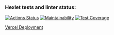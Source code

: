### Hexlet tests and linter status:

[![Actions Status](https://github.com/arf1e/frontend-project-lvl3/workflows/hexlet-check/badge.svg)](https://github.com/arf1e/frontend-project-lvl3/actions)
[![Maintainability](https://api.codeclimate.com/v1/badges/52f3ec3cfe5903aa2f23/maintainability)](https://codeclimate.com/github/arf1e/frontend-project-lvl3/maintainability)
[![Test Coverage](https://api.codeclimate.com/v1/badges/52f3ec3cfe5903aa2f23/test_coverage)](https://codeclimate.com/github/arf1e/frontend-project-lvl3/test_coverage)

[Vercel Deployment](https://frontend-project-lvl3-three-rho.vercel.app/)
